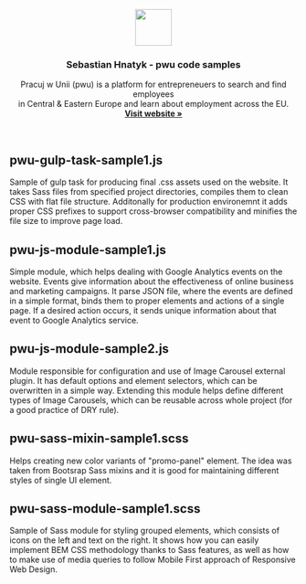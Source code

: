 <p align="center">
  <a href="https://www.pracujwunii.pl/">
    <img src="https://www.pracujwunii.pl/assets/img/logo/logo-icon.png" width=64 height=64>
  </a>

  <h3 align="center">Sebastian Hnatyk - pwu code samples</h3>

  <p align="center">
    Pracuj w Unii (pwu) is a platform for entrepreneuers to search and find employees 
    <br>
    in Central & Eastern Europe and learn about employment across the EU.
    <br>
    <a href="https://www.pracujwunii.pl/"><strong>Visit website &raquo;</strong></a>
  </p>
</p>

<br>

## pwu-gulp-task-sample1.js
Sample of gulp task for producing final .css assets used on the website. It takes Sass files from specified project directories, compiles them to clean CSS with flat file structure. Additonally for production environemnt it adds proper CSS prefixes to support cross-browser compatibility and minifies the file size to improve page load.

## pwu-js-module-sample1.js
Simple module, which helps dealing with Google Analytics events on the website. Events give information about the effectiveness of online business and marketing campaigns. It parse JSON file, where the events are defined in a simple format, binds them to proper elements and actions of a single page. If a desired action occurs, it sends unique information about that event to Google Analytics service.

## pwu-js-module-sample2.js
Module responsible for configuration and use of Image Carousel external plugin. It has default options and element selectors, which can be overwritten in a simple way. Extending this module helps define different types of Image Carousels, which can be reusable across whole project (for a good practice of DRY rule). 

## pwu-sass-mixin-sample1.scss
Helps creating new color variants of "promo-panel" element. The idea was taken from Bootsrap Sass mixins and it is good for maintaining different styles of single UI element.

## pwu-sass-module-sample1.scss
Sample of Sass module for styling grouped elements, which consists of icons on the left and text on the right. It shows how you can easily implement BEM CSS methodology thanks to Sass features, as well as how to make use of media queries to follow Mobile First approach of Responsive Web Design.



